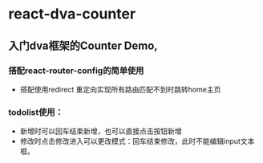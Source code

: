 # react-dva-counter

## 入门dva框架的Counter Demo,
 
### 搭配react-router-config的简单使用
- 搭配使用redirect 重定向实现所有路由匹配不到时跳转home主页

### todolist使用：
- 新增时可以回车结束新增，也可以直接点击按钮新增
- 修改时点击修改进入可以更改模式：回车结束修改，此时不能编辑input文本框。
